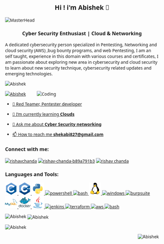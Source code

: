 <div style="font-family: system-ui, sans-serif;">

<h2 align="center"> Hi ! i'm Abishek 👋 </h2>

![MasterHead](https://mir-s3-cdn-cf.behance.net/project_modules/1400/641c2b170466977.645e34a7760bf.gif)
<h3 align="center">Cyber Security Enthusiast | Cloud & Networking </h3>
<p>
A dedicated cybersecurity person specialized in Pentesting, Networking and cloud security (AWS) ,bug bounty programs, and web Pentesting, I am an self taught, experience in this domain with various courses and certificates, I am passionate about exploring new area in cybersecurity and cloud security to learn about new security technique, cybersecurity related updates and emerging technologies.
</p>

<p align="left"> <img src="https://komarev.com/ghpvc/?username=abishekponmudi&label=Profile%20views&color=0e75b6&style=flat" alt="Abishek" /> </p>
<img align="right" alt="Coding" width="400" src="https://cdn.dribbble.com/users/1162077/screenshots/3848914/programmer.gif">

<p align="left"> <a href="https://www.linkedin.com/in/abishekponmudi/" target="blank"><img src="https://img.shields.io/twitter/follow/Abishek?logo=twitter&style=for-the-badge" alt="Abishek"  </p>

- 🔭 Red Teamer, Pentester developer

- 🌱 I’m currently learning **Clouds**

- 💬 Ask me about **Cyber Security networking**

- 📫 How to reach me **shekabi827@gmail.com**


<h3 align="left">Connect with me:</h3>
<p align="left">
<a href="https://x.com/Havox03" target="blank"><img align="center" src="https://raw.githubusercontent.com/rahuldkjain/github-profile-readme-generator/master/src/images/icons/Social/twitter.svg" alt="rishavchanda" height="30" width="40" /></a>
<a href="https://www.linkedin.com/in/abishekponmudi/" target="blank"><img align="center" src="https://raw.githubusercontent.com/rahuldkjain/github-profile-readme-generator/master/src/images/icons/Social/linked-in-alt.svg" alt="rishav-chanda-b89a791b3" height="30" width="40" /></a>
<a href="https://www.youtube.com/@havox_cybernet chanda" target="blank"><img align="center" src="https://raw.githubusercontent.com/rahuldkjain/github-profile-readme-generator/master/src/images/icons/Social/youtube.svg" alt="rishav chanda" height="30" width="40" /></a>
</p>

<h3 align="left">Languages and Tools:</h3>
<p align="left">
  <a href="https://www.cprogramming.com/" target="_blank" rel="noreferrer">
    <img src="https://raw.githubusercontent.com/devicons/devicon/master/icons/c/c-original.svg" alt="c" width="40" height="40"/>
  </a>
  <a href="https://www.w3schools.com/cpp/" target="_blank" rel="noreferrer">
    <img src="https://raw.githubusercontent.com/devicons/devicon/master/icons/cplusplus/cplusplus-original.svg" alt="cplusplus" width="40" height="40"/>
  </a>
  <a href="https://www.python.org" target="_blank" rel="noreferrer">
    <img src="https://raw.githubusercontent.com/devicons/devicon/master/icons/python/python-original.svg" alt="python" width="40" height="40"/>
  </a>
  <a href="https://learn.microsoft.com/en-us/powershell/" target="_blank" rel="noreferrer">
    <img src="https://upload.wikimedia.org/wikipedia/commons/2/2f/PowerShell_5.0_icon.png" alt="powershell" width="40" height="40"/>
  </a>
  <a href="https://www.gnu.org/software/bash/" target="_blank" rel="noreferrer">
    <img src="https://upload.wikimedia.org/wikipedia/commons/4/4b/Bash_Logo_Colored.svg" alt="bash" width="40" height="40"/>
  </a>
  <a href="https://www.linux.org/" target="_blank" rel="noreferrer">
    <img src="https://raw.githubusercontent.com/devicons/devicon/master/icons/linux/linux-original.svg" alt="linux" width="40" height="40"/>
  </a>
  <a href="https://www.microsoft.com/en-us/windows" target="_blank" rel="noreferrer">
    <img src="https://upload.wikimedia.org/wikipedia/commons/c/c7/Windows_logo_-_2012.png" alt="windows" width="40" height="40"/>
  </a>
  <a href="https://git-scm.com/" target="_blank" rel="noreferrer">
    <img src="https://freepngimg.com/icon/download/social_media/3996-git.png" alt="burpsuite" width="40" height="40"/>
  </a>
  <a href="https://www.mysql.com/" target="_blank" rel="noreferrer">
    <img src="https://raw.githubusercontent.com/devicons/devicon/master/icons/mysql/mysql-original-wordmark.svg" alt="mysql" width="40" height="40"/>
  </a>
  <a href="https://www.docker.com/" target="_blank" rel="noreferrer">
    <img src="https://raw.githubusercontent.com/devicons/devicon/master/icons/docker/docker-original-wordmark.svg" alt="docker" width="40" height="40"/>
  </a>
  <a href="https://www.java.com" target="_blank" rel="noreferrer">
    <img src="https://raw.githubusercontent.com/devicons/devicon/master/icons/java/java-original.svg" alt="java" width="40" height="40"/>
  </a>
  <a href="https://www.jenkins.io" target="_blank" rel="noreferrer">
    <img src="https://www.vectorlogo.zone/logos/jenkins/jenkins-icon.svg" alt="jenkins" width="40" height="40"/>
  </a>
  <a href="https://www.terraform.io" target="_blank" rel="noreferrer">
    <img src="https://www.vectorlogo.zone/logos/terraformio/terraformio-icon.svg" alt="terraform" width="40" height="40"/>
  </a>
  <a href="https://aws.amazon.com/" target="_blank" rel="noreferrer">
    <img src="https://www.vectorlogo.zone/logos/amazon_aws/amazon_aws-icon.svg" alt="aws" width="40" height="40"/>
  </a>
  <a href="https://github.com/AbishekPonmudi/PlanqX_EDR-Endpoint-Detection-and-Response" target="_blank" rel="noreferrer">
    <img src="https://github.com/AbishekPonmudi/PlanqX_EDR-Endpoint-Detection-and-Response/blob/main/screenshots/PlanqX%20EDR%20Logo.png?raw=true" alt="bash" width="40" height="40"/>
  </a>
</p>
</div>

<p><img align="left" src="https://github-readme-stats.vercel.app/api/top-langs?username=AbishekPonmudi&show_icons=true&locale=en&layout=compact&theme=tokyonight" alt="Abishek" /></p>

<p>&nbsp;<img align="center" src="https://github-readme-stats.vercel.app/api?username=AbishekPonmudi&show_icons=true&locale=en&theme=tokyonight" alt="Abishek" /></p>

<p><img align="center" src="https://github-readme-streak-stats.herokuapp.com/?user=Abishekponmudi&&theme=tokyonight" alt="Abishek" /></p>

<p><img align="right" src="https://github-readme-activity-graph.vercel.app/graph?username=abishekponmudi&bg_color=9ee2ff&color=000000&line=4da3ff&point=000000&area=true&hide_border=false" alt="Abishek" /></p>

